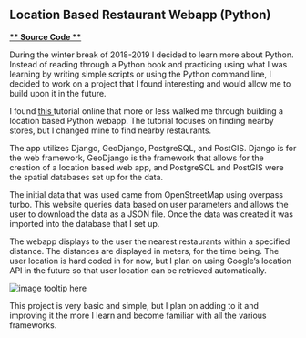 ## Location Based Restaurant Webapp (Python)

**[ ** Source Code ** ](https://github.com/schnae1/projects/tree/master/webapp)**

During the winter break of 2018-2019 I decided to learn more about Python. Instead of reading through a Python book and practicing using what I was learning by writing simple scripts or using the Python command line, I decided to work on a project that I found interesting and would allow me to build upon it in the future.

I found [ this ](https://realpython.com/location-based-app-with-geodjango-tutorial/) tutorial online that more or less walked me through building a location based Python webapp. The tutorial focuses on finding nearby stores, but I changed mine to find nearby restaurants.

The app utilizes Django, GeoDjango, PostgreSQL, and PostGIS. Django is for the web framework, GeoDjango is the framework that allows for the creation of a location based web app, and PostgreSQL and PostGIS were the spatial databases set up for the data.

The initial data that was used came from OpenStreetMap using overpass turbo. This website queries data based on user parameters and allows the user to download the data as a JSON file. Once the data was created it was imported into the database that I set up.

The webapp displays to the user the nearest restaurants within a specified distance. The distances are displayed in meters, for the time being. The user location is hard coded in for now, but I plan on using Google’s location API in the future so that user location can be retrieved automatically.

![image tooltip here](schnae1.github.io/nearbyrestaurants.PNG)

This project is very basic and simple, but I plan on adding to it and improving it the more I learn and become familiar with all the various frameworks.

